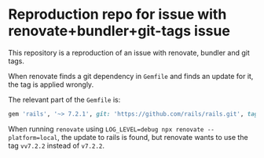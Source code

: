 # Reproduction repo for issue with renovate+bundler+git-tags issue

This repository is a reproduction of an issue with renovate, bundler and git tags.

When renovate finds a git dependency in `Gemfile` and finds an update for it, the tag is applied wrongly.

The relevant part of the `Gemfile` is:

```ruby
gem 'rails', '~> 7.2.1', git: 'https://github.com/rails/rails.git', tag: 'v7.2.1'

```

When running `renovate` using `LOG_LEVEL=debug npx renovate --platform=local`, the update to rails is found, but renovate wants to use the tag `vv7.2.2` instead of `v7.2.2`.

```

```

